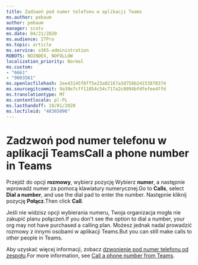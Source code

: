 ```yaml
---
title: Zadzwoń pod numer telefonu w aplikacji Teams
ms.author: pebaum
author: pebaum
manager: scotv
ms.date: 04/21/2020
ms.audience: ITPro
ms.topic: article
ms.service: o365-administration
ROBOTS: NOINDEX, NOFOLLOW
localization_priority: Normal
ms.custom:
- "6661"
- "9003561"
ms.openlocfilehash: 2ee43145f8ff5e23a02167a3d758b24153878374
ms.sourcegitcommit: 9a39e7cff11854c54c717a2c0094bfdfefee4ffd
ms.translationtype: MT
ms.contentlocale: pl-PL
ms.lasthandoff: 10/01/2020
ms.locfileid: "48365096"
---
```

# <a name="call-a-phone-number-in-teams"></a><span data-ttu-id="34dd0-102">Zadzwoń pod numer telefonu w aplikacji Teams</span><span class="sxs-lookup"><span data-stu-id="34dd0-102">Call a phone number in Teams</span></span>

<span data-ttu-id="34dd0-103">Przejdź do opcji  **rozmowy**, wybierz pozycję Wybierz  **numer**, a następnie wprowadź numer za pomocą klawiatury numerycznej.</span><span class="sxs-lookup"><span data-stu-id="34dd0-103">Go to  **Calls**, select  **Dial a number**, and use the dial pad to enter the number.</span></span> <span data-ttu-id="34dd0-104">Następnie kliknij pozycję  **Połącz**.</span><span class="sxs-lookup"><span data-stu-id="34dd0-104">Then click  **Call**.</span></span>

<span data-ttu-id="34dd0-105">Jeśli nie widzisz opcji wybierania numeru, Twoja organizacja mogła nie zakupić planu połączeń.</span><span class="sxs-lookup"><span data-stu-id="34dd0-105">If you don't see the option to dial a number, your org may not have purchased a calling plan.</span></span> <span data-ttu-id="34dd0-106">Możesz jednak nadal prowadzić rozmowy z innymi osobami w aplikacji Teams.</span><span class="sxs-lookup"><span data-stu-id="34dd0-106">But you can still make calls to other people in Teams.</span></span>  

<span data-ttu-id="34dd0-107">Aby uzyskać więcej informacji, zobacz [dzwonienie pod numer telefonu od zespołu](https://support.microsoft.com/office/20d24ace-2851-4c29-8441-30dd2a5cf078).</span><span class="sxs-lookup"><span data-stu-id="34dd0-107">For more information, see [Call a phone number from Teams](https://support.microsoft.com/office/20d24ace-2851-4c29-8441-30dd2a5cf078).</span></span>
